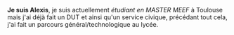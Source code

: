 **Je suis Alexis**,
je suis actuellement _étudiant en MASTER MEEF_ à Toulouse
mais j'ai déjà fait un DUT et ainsi qu'un service civique,
précédant tout cela, j'ai fait un parcours général/technologique au lycée.